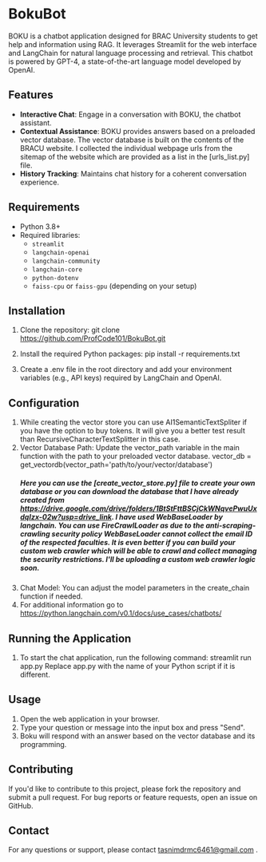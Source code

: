 # BokuBot
BOKU is a chatbot application designed for BRAC University students to get help and information using RAG. It leverages Streamlit for the web interface and LangChain for natural language processing and retrieval. This chatbot is powered by GPT-4, a state-of-the-art language model developed by OpenAI.

## Features

- **Interactive Chat**: Engage in a conversation with BOKU, the chatbot assistant.
- **Contextual Assistance**: BOKU provides answers based on a preloaded vector database. The vector database is built on the contents of the BRACU website. I collected the individual webpage urls from the sitemap of the website which are provided as a list in the [urls_list.py] file.
- **History Tracking**: Maintains chat history for a coherent conversation experience.

## Requirements

- Python 3.8+
- Required libraries:
  - `streamlit`
  - `langchain-openai`
  - `langchain-community`
  - `langchain-core`
  - `python-dotenv`
  - `faiss-cpu` or `faiss-gpu` (depending on your setup)

## Installation

1. Clone the repository:
  git clone https://github.com/ProfCode101/BokuBot.git

2. Install the required Python packages:
   pip install -r requirements.txt

3. Create a .env file in the root directory and add your environment variables (e.g., API keys) required by LangChain and OpenAI.
   
## Configuration
 1. While creating the vector store you can use AI1SemanticTextSpliter if you have the option to buy tokens. It will
    give you a better test result than RecursiveCharacterTextSplitter in this case.
 2. Vector Database Path: Update the vector_path variable in the main function with the path to your preloaded vector database.
  vector_db = get_vectordb(vector_path='path/to/your/vector/database')
    ##### Here you can use the [create_vector_store.py] file to create your own database or you can download the database         that I have already created from https://drive.google.com/drive/folders/1BtStFttBSCjCkWNqvePwuUxdqIzx-02w?usp=drive_link. I have used WebBaseLoader by langchain. You can use FireCrawlLoader as due to the anti-scraping-crawling security policy WebBaseLoader cannot collect the email ID of the respected faculties. It is even better if you can build your         custom web crawler which will be able to crawl and collect managing the security restrictions. I'll be uploading a           custom web crawler logic soon.
 3. Chat Model: You can adjust the model parameters in the create_chain function if needed.
 4. For additional information go to https://python.langchain.com/v0.1/docs/use_cases/chatbots/

## Running the Application
1. To start the chat application, run the following command:
      streamlit run app.py
      Replace app.py with the name of your Python script if it is different.

## Usage
 1. Open the web application in your browser.
 2. Type your question or message into the input box and press "Send".
 3. Boku will respond with an answer based on the vector database and its programming.

## Contributing
If you'd like to contribute to this project, please fork the repository and submit a pull request. For bug reports or feature requests, open an issue on GitHub.

## Contact
For any questions or support, please contact tasnimdrmc6461@gmail.com .
  
